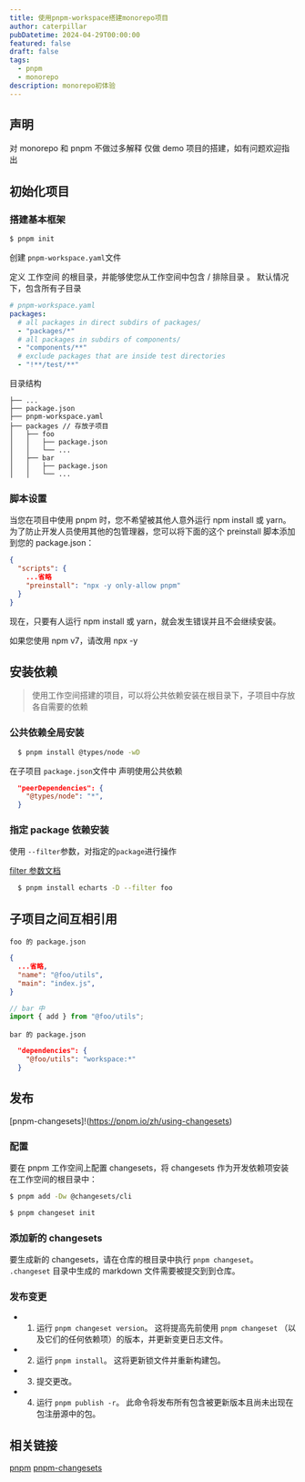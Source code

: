 ```yaml
---
title: 使用pnpm-workspace搭建monorepo项目
author: caterpillar
pubDatetime: 2024-04-29T00:00:00
featured: false
draft: false
tags:
  - pnpm
  - monorepo
description: monorepo初体验
---
```


## 声明

对 monorepo 和 pnpm 不做过多解释
仅做 demo 项目的搭建，如有问题欢迎指出

## 初始化项目

### 搭建基本框架

```bash
$ pnpm init
```

创建 `pnpm-workspace.yaml`文件

定义 工作空间 的根目录，并能够使您从工作空间中包含 / 排除目录 。 默认情况下，包含所有子目录

```yaml
# pnpm-workspace.yaml
packages:
  # all packages in direct subdirs of packages/
  - "packages/*"
  # all packages in subdirs of components/
  - "components/**"
  # exclude packages that are inside test directories
  - "!**/test/**"
```

目录结构

```code
├── ...
├── package.json
├── pnpm-workspace.yaml
├── packages // 存放子项目
│   ├── foo
│   │   ├── package.json
│   │   └── ...
│   ├── bar
│   │   ├── package.json
│   │   └── ...
```

### 脚本设置

当您在项目中使用 pnpm 时，您不希望被其他人意外运行 npm install 或 yarn。
为了防止开发人员使用其他的包管理器，您可以将下面的这个 preinstall 脚本添加到您的 package.json：

```json
{
  "scripts": {
    ...省略
    "preinstall": "npx -y only-allow pnpm"
  }
}
```

现在，只要有人运行 npm install 或 yarn，就会发生错误并且不会继续安装。

如果您使用 npm v7，请改用 npx -y

## 安装依赖

> 使用工作空间搭建的项目，可以将公共依赖安装在根目录下，子项目中存放各自需要的依赖

### 公共依赖全局安装

```bash
  $ pnpm install @types/node -wD
```

在子项目 `package.json`文件中 声明使用公共依赖

```json
  "peerDependencies": {
    "@types/node": "*",
  }
```

### 指定 package 依赖安装

使用 `--filter`参数，对指定的`package`进行操作

[filter 参数文档](https://pnpm.io/zh/filtering)

```bash
  $ pnpm install echarts -D --filter foo
```

## 子项目之间互相引用

`foo 的 package.json`

```json
{
  ...省略,
  "name": "@foo/utils",
  "main": "index.js",
}
```

```js
// bar 中
import { add } from "@foo/utils";
```

`bar 的 package.json`

```json
  "dependencies": {
    "@foo/utils": "workspace:*"
  }
```

## 发布

[pnpm-changesets]!(https://pnpm.io/zh/using-changesets)

### 配置

要在 pnpm 工作空间上配置 changesets，将 changesets 作为开发依赖项安装在工作空间的根目录中：

```bash
$ pnpm add -Dw @changesets/cli

$ pnpm changeset init
```

### 添加新的 changesets

要生成新的 changesets，请在仓库的根目录中执行 `pnpm changeset`。 `.changeset` 目录中生成的 markdown 文件需要被提交到到仓库。

### 发布变更

- 1. 运行 `pnpm changeset version`。 这将提高先前使用 `pnpm changeset` （以及它们的任何依赖项）的版本，并更新变更日志文件。
- 2. 运行 `pnpm install`。 这将更新锁文件并重新构建包。
- 3. 提交更改。
- 4. 运行 `pnpm publish -r`。 此命令将发布所有包含被更新版本且尚未出现在包注册源中的包。

## 相关链接

[pnpm](https://pnpm.io/zh/workspaces)
[pnpm-changesets](https://pnpm.io/zh/using-changesets)

